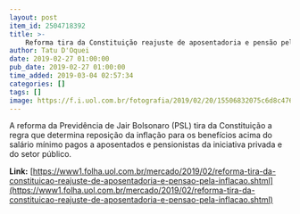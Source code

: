 ```yaml
---
layout: post
item_id: 2504718392
title: >-
    Reforma tira da Constituição reajuste de aposentadoria e pensão pela inflação
author: Tatu D'Oquei
date: 2019-02-27 01:00:00
pub_date: 2019-02-27 01:00:00
time_added: 2019-03-04 02:57:34
categories: []
tags: []
image: https://f.i.uol.com.br/fotografia/2019/02/20/15506832075c6d8c476f9e5_1550683207_3x2_rt.jpg
---
```


A reforma da Previdência de Jair Bolsonaro (PSL) tira da Constituição a regra que determina reposição da inflação para os benefícios acima do salário mínimo pagos a aposentados e pensionistas da iniciativa privada e do setor público.

**Link:** [https://www1.folha.uol.com.br/mercado/2019/02/reforma-tira-da-constituicao-reajuste-de-aposentadoria-e-pensao-pela-inflacao.shtml](https://www1.folha.uol.com.br/mercado/2019/02/reforma-tira-da-constituicao-reajuste-de-aposentadoria-e-pensao-pela-inflacao.shtml)

